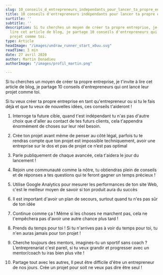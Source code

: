 ```yaml
---
slug: 10_conseils_d_entrepreneurs_independants_pour_lancer_ta_propre_entreprise
title: 10 conseils d'entrepreneurs indépendants pour lancer ta propre entreprise
surtitle: ''
subtitle: ''
description: Si tu cherches un moyen de créer ta propre entreprise, je t'invite à
  lire cet article de blog, je partage 10 conseils d'entrepreneurs qui ont lancé leur
  projet comme toi.
type: Article
headImage: "/images/undraw_runner_start_x0uu.svg"
readTime: 3 min
date: 27 avril 2020
author: Martin Donadieu
authorImage: "/images/profil_martin.png"

---
```

Si tu cherches un moyen de créer ta propre entreprise, je t'invite à lire cet article de blog, je partage 10 conseils d'entrepreneurs qui ont lancé leur projet comme toi.

Si tu veux créer ta propre entreprise en tant qu'entrepreneur ou si tu le fais déjà et que tu veux de nouvelles idées, ces conseils t'aideront !

1) Interroge ta future cible, quand t'est indépendant tu n'as pas d'autre choix que d'aller au contact de tes futurs clients, cela t'appendra énormément de choses sur leur réel besoin.

2) Crée ton projet avant même de penser au côté légal, parfois tu te rendras compte que ton projet est impossible techniquement, avoir une entreprise sur le dos et pas de projet ce n’est pas optimal

3) Parle publiquement de chaque avancée, cela t'aidera le jour du lancement !

4) Rejoin une communauté comme la nôtre, tu obtiendras plein de conseils et de réponses a tes questions qui te feront gagner un temps précieux !

5) Utilise Google Analytics pour mesurer les performances de ton site Web, c'est le meilleur moyen de savoir si ton produit aura du succès

6) Il est important d'avoir un plan de secours, surtout quand tu n'es pas sûr de ton idée

7) Continue comme ça ! Même si les choses ne marchent pas, cela ne t'empêchera pas d'avoir une autre chance plus tard !

8) Prends du temps pour toi ! Si tu n'arrives pas à voir du temps pour toi, tu n'en auras jamais pour ton projet !

9) Cherche toujours des mentors, imagines-tu un sportif sans coach ? L’entreprenariat c'est pareil, si tu veux grandir et progresser avec un mentor/coach tu iras bien plus vite !

10) Partage tout avec les autres, Il peut être difficile d'être un entrepreneur de nos jours. Crée un projet pour soit ne veux pas dire être seul !